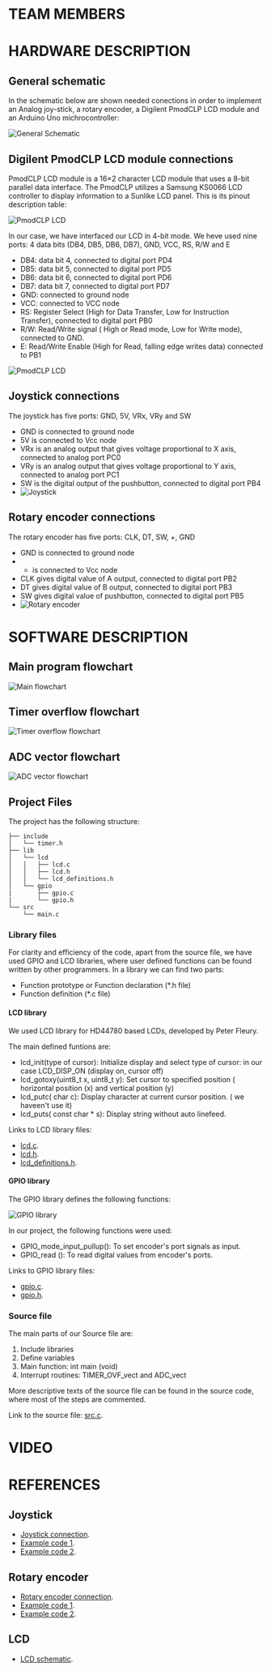 # TEAM MEMBERS
# HARDWARE DESCRIPTION
## General schematic

In the schematic below are shown needed conections in order to implement an Analog joy-stick, a rotary encoder, a Digilent PmodCLP LCD module and an Arduino Uno michrocontroller:

![General Schematic](https://github.com/IratiEcharri/digital-electronics-2/blob/main/FinalProject_Luis_Irati/u_flowchart_schematics/Scheme%201.png) 

## Digilent PmodCLP LCD module connections

PmodCLP LCD module is a 16×2 character LCD module that uses a 8-bit parallel data interface. The PmodCLP utilizes a Samsung KS0066 LCD controller to display information to a Sunlike LCD panel. This is its pinout description table:

![PmodCLP LCD](https://github.com/IratiEcharri/digital-electronics-2/blob/main/FinalProject_Luis_Irati/u_flowchart_schematics/LCD.PNG)

In our case, we have interfaced our LCD in 4-bit mode. We heve used nine ports: 4 data bits (DB4, DB5, DB6, DB7), GND, VCC, RS, R/W and E

- DB4: data bit 4, connected to digital port PD4
- DB5: data bit 5, connected to digital port PD5
- DB6: data bit 6, connected to digital port PD6
- DB7: data bit 7, connected to digital port PD7
- GND: connected to ground node
- VCC: connected to VCC node
- RS: Register Select (High for Data Transfer, Low for Instruction Transfer), connected to digital port PB0
- R/W: Read/Write signal ( High or Read mode, Low for Write mode), connected to GND.
- E: Read/Write Enable (High for Read, falling edge writes data) connected to PB1

![PmodCLP LCD](https://github.com/IratiEcharri/digital-electronics-2/blob/main/FinalProject_Luis_Irati/u_flowchart_schematics/4bit%20mode.PNG)
## Joystick connections
The joystick has five ports: GND, 5V, VRx, VRy and SW
- GND is connected to ground node
- 5V is connected to Vcc node
- VRx is an analog output that gives voltage proportional to X axis, connected to analog port PC0
- VRy is an analog output that gives voltage proportional to Y axis, connected to analog port PC1
- SW is the digital output of the pushbutton, connected to digital port PB4
- ![Joystick](https://components101.com/sites/default/files/component_pin/Joystick-Module-Pinout.png)
## Rotary encoder connections
The rotary encoder has five ports: CLK, DT, SW, +, GND
- GND is connected to ground node
- + is connected to Vcc node
- CLK gives digital value of A output, connected to digital port PB2
- DT gives digital value of B output, connected to digital port PB3
- SW gives digital value of pushbutton, connected to digital port PB5
- ![Rotary encoder](https://components101.com/sites/default/files/component_pin/KY-04-Rotary-Encoder-Pinout.jpg)
# SOFTWARE DESCRIPTION
## Main program flowchart
![Main flowchart](https://github.com/IratiEcharri/digital-electronics-2/blob/main/FinalProject_Luis_Irati/u_flowchart_schematics/Main%20flowchart.png)
## Timer overflow flowchart
![Timer overflow flowchart](https://github.com/IratiEcharri/digital-electronics-2/blob/main/FinalProject_Luis_Irati/u_flowchart_schematics/Timer%20overflow%20flowchart.png)
## ADC vector flowchart
![ADC vector flowchart](https://github.com/IratiEcharri/digital-electronics-2/blob/main/FinalProject_Luis_Irati/u_flowchart_schematics/ADC%20vector%20flowchart.png)
## Project Files

The project has the following structure:

```
├── include
│   └── timer.h
├── lib
│   └── lcd
│   │   ├── lcd.c
│   │   ├── lcd.h
│   │   └── lcd_definitions.h
│   └── gpio
|       ├── gpio.c
|       └── gpio.h
└── src
    └── main.c
```


### Library files

For clarity and efficiency of the code, apart from the source file, we have used GPIO and LCD libraries, where user defined functions can be found written by other programmers. In a library we can find two parts:

- Function prototype or Function declaration (*.h file)
- Function definition (*.c file)

#### LCD library

We used LCD library for HD44780 based LCDs, developed by Peter Fleury.

The main defined funtions are:

- lcd_init(type of cursor): Initialize display and select type of cursor: in our case LCD_DISP_ON (display on, cursor off)
- lcd_gotoxy(uint8_t x, uint8_t y): Set cursor to specified position ( horizontal position (x) and vertical position (y)
- lcd_putc( char c): Display character at current cursor position. ( we haveen't use it)
- lcd_puts(	const char * s): Display string without auto linefeed.

Links to LCD library files:
- [lcd.c](https://github.com/IratiEcharri/digital-electronics-2/blob/main/FinalProject_Luis_Irati/lib/lcd/lcd.c).
- [lcd.h](https://github.com/IratiEcharri/digital-electronics-2/blob/main/FinalProject_Luis_Irati/lib/lcd/lcd.h).
- [lcd_definitions.h](https://github.com/IratiEcharri/digital-electronics-2/blob/main/FinalProject_Luis_Irati/lib/lcd/lcd_definitions.h).

#### GPIO library

The GPIO library defines the following functions:

![GPIO library](https://github.com/IratiEcharri/digital-electronics-2/blob/main/FinalProject_Luis_Irati/u_flowchart_schematics/GPIO%20library.PNG)

In our project, the following functions were used:

- GPIO_mode_input_pullup(): To set encoder's port signals as input.
- GPIO_read (): To read digital values from encoder's ports.

Links to GPIO library files:
- [gpio.c](https://github.com/IratiEcharri/digital-electronics-2/blob/main/FinalProject_Luis_Irati/lib/gpio/gpio.c).
- [gpio.h](https://github.com/IratiEcharri/digital-electronics-2/blob/main/FinalProject_Luis_Irati/lib/gpio/gpio.h).

### Source file

The main parts of our Source file are:

1. Include libraries 
2. Define variables
3. Main function: int main (void)
4. Interrupt routines: TIMER_OVF_vect and ADC_vect
   
 More descriptive texts of the source file can be found in the source code, where most of the steps are commented.
 
 Link to the source file: [src.c](https://github.com/IratiEcharri/digital-electronics-2/blob/main/FinalProject_Luis_Irati/src/main.c).
 
# VIDEO


# REFERENCES
## Joystick
- [Joystick connection](https://components101.com/modules/joystick-module).
- [Example code 1](https://create.arduino.cc/projecthub/MisterBotBreak/how-to-use-a-joystick-with-serial-monitor-1f04f0).
- [Example code 2](https://arduinogetstarted.com/tutorials/arduino-joystick).

## Rotary encoder
- [Rotary encoder connection](https://components101.com/modules/KY-04-rotary-encoder-pinout-features-datasheet-working-application-alternative).
- [Example code 1](https://lastminuteengineers.com/rotary-encoder-arduino-tutorial/).
- [Example code 2](https://howtomechatronics.com/tutorials/arduino/rotary-encoder-works-use-arduino/).
## LCD
- [LCD schematic](https://projects.digilentinc.com/56004/using-the-pmod-clp-with-arduino-uno-95c040).
